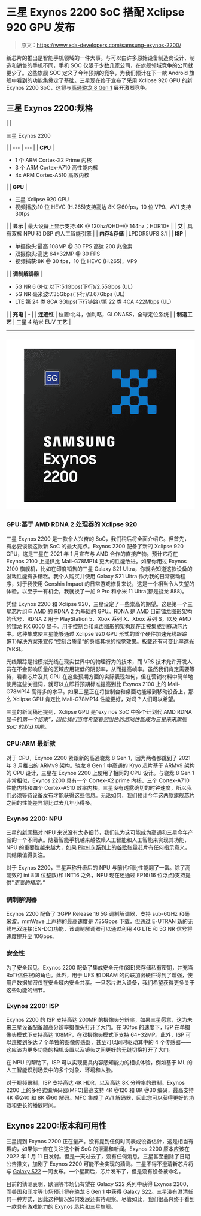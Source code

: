 # 三星 Exynos 2200 SoC 搭配 Xclipse 920 GPU 发布

> 原文：<https://www.xda-developers.com/samsung-exynos-2200/>

新芯片的推出是智能手机领域的一件大事。与可以由许多原始设备制造商设计、制造和销售的手机不同，手机 SOC 仅限于少数几家公司，在旗舰领域竞争的公司就更少了。这些旗舰 SOC 定义了今年预期的竞争，为我们预计在下一款 Android 旗舰中看到的功能集奠定了基础。三星现在终于宣布了采用 Xclipse 920 GPU 的新 Exynos 2200 SoC，这将与[高通骁龙 8 Gen 1](https://www.xda-developers.com/qualcomm-snapdragon-8-gen-1/) 展开激烈竞争。

## 三星 Exynos 2200:规格

|  | 

三星 Exynos 2200

 |
| --- | --- |
| **CPU** | 

*   1 个 ARM Cortex-X2 Prime 内核
*   3 个 ARM Cortex-A710 高性能内核
*   4x ARM Cortex-A510 高效内核

 |
| **GPU** | 

*   三星 Xclipse 920 GPU
*   视频播放:10 位 HEVC (H.265)支持高达 8K @60fps，10 位 VP9、AV1 支持 30fps

 |
| **显示** | 最大设备上显示支持:4K @ 120hz/QHD+@ 144hz；HDR10+ |
| **艾** | 具有双核 NPU 和 DSP 的人工智能引擎 |
| **内存&存储** | LPDDR5UFS 3.1 |
| **ISP** | 

*   单摄像头:最高 108MP @ 30 FPS 高达 200 兆像素
*   双摄像头:高达 64+32MP @ 30 FPS
*   视频捕获:8K @ 30 fps，10 位 HEVC (H.265)，VP9

 |
| **调制解调器** | 

*   5G NR 6 GHz 以下:5.1Gbps(下行)/2.55Gbps (UL)
*   5G NR 毫米波:7.35Gbps(下行)/3.67Gbps (UL)
*   LTE:第 24 类 8CA 3Gbps(下行链路)/第 22 类 4CA 422Mbps (UL)

 |
| **充电** | - |
| **连通性** | 位置:北斗，伽利略，GLONASS，全球定位系统 |
| **制造工艺** | 三星 4 纳米 EUV 工艺 |

* * *

### ![Samsung Exynos 2200 SoC](img/34a78751384088ebe5cd354b9825ffd2.png)

### GPU:基于 AMD RDNA 2 处理器的 Xclipse 920

三星 Exynos 2200 是一款令人兴奋的 SoC，我们稍后将全面介绍它。但首先，有必要谈谈这款新 SoC 的最大亮点。Exynos 2200 配备了新的 Xclipse 920 GPU，这是三星在 2021 年 1 月宣布与 AMD 合作的直接产物。预计它将在 Exynos 2100 上提供比 Mali-G78MP14 更大的性能改进。如果你用过 Exynos 2100 旗舰机，比如在印度销售的三星 Galaxy S21 Ultra，你就会知道这款设备的游戏性能有多糟糕。我个人购买并使用 Galaxy S21 Ultra 作为我的日常驱动程序，对于我使用 Genshin Impact 的日常游戏修复来说，这是一个相当令人失望的体验。以至于一有机会，我就换了一加 9 Pro 和小米 11 Ultra(都是骁龙 888)。

凭借 Exynos 2200 和 Xclipse 920，三星设定了一些崇高的期望。这是第一个三星芯片组与 AMD 的 RDNA 2 为基础的 GPU。RDNA 是 AMD 目前镭龙图形架构的代号，RDNA 2 用于 PlayStation 5、Xbox 系列 X、Xbox 系列 S，以及 AMD 的镭龙 RX 6000 显卡。用于控制台和桌面图形的架构现在正被集成到移动芯片中。这种集成使三星能够通过 Xclipse 920 GPU 形式的首个硬件加速光线跟踪(RT)解决方案来宣传“控制台质量”的身临其境的视觉效果。板载还有可变比率遮光(VRS)。

光线跟踪是指模拟光线在现实世界中的物理行为的技术，而 VRS 技术允许开发人员在不会影响质量的区域应用较低的阴影率，从而提高帧率。虽然我们肯定需要等待，看看芯片及其 GPU 在这些预期方面的实际表现如何，但在营销材料中简单地使用这些关键词，就可以立即将预期标准提高到比 Exynos 2100 上的 Mali-G78MP14 高得多的水平。如果三星正在将控制台和桌面功能带到移动设备上，那么 Xclipse GPU 肯定比 Mali-G78MP14 性能更好，对吗？人们可以希望。

三星的新闻稿还提到，Xclipse GPU 是“exy nos SoC 中多个计划代 AMD RDNA 显卡的*第一个结果”，因此我们当然希望看到出色的游戏性能成为三星未来旗舰 SoC 的默认功能。*

### CPU:ARM 最新款

对于 CPU，Exynos 2200 紧跟新的高通骁龙 8 Gen 1，因为两者都跳到了 2021 年 3 月推出的 ARMv9 架构。骁龙 8 Gen 1 中高通的 Kryo 芯片基于 ARMv9 架构的 CPU 设计，三星在 Exynos 2200 上使用了相同的 CPU 设计。与骁龙 8 Gen 1 非常相似，Exynos 2200 具有一个 Cortex-X2 prime 内核、三个 Cortex-A710 性能内核和四个 Cortex-A510 效率内核。三星没有透露确切的时钟速度，所以我们必须等待设备发布才能获得这些信息。无论如何，我们预计今年这两款旗舰芯片之间的性能差异将比过去几年小得多。

### Exynos 2200: NPU

三星的[新闻稿](https://shop-links.co/1763607211803749820?u1=e394d4c3-c017-4975-92ce-e39cd9c264be)对 NPU 来说没有太多细节，我们认为这可能成为高通和三星今年产品的一个不同点。随着智能手机越来越依赖人工智能和人工智能来实现其功能，NPU 的重要性越来越大，如果 [Pixel 6 系列](https://www.xda-developers.com/google-pixel-6/)上的[谷歌张量](https://www.xda-developers.com/exclusive-google-tensor-specs-in-pixel-6/)芯片有任何指示意义，其结果值得关注。

对于 Exynos 2200，三星声称升级后的 NPU 与前代相比性能翻了一番。除了高能效的 int 8(8 位整数)和 INT16 之外，NPU 现在还通过 FP16(16 位浮点)支持提供"*更高的精度。*”

### 调制解调器

Exynos 2200 配备了 3GPP Release 16 5G 调制解调器，支持 sub-6GHz 和毫米波。mmWave 上声称的最高速度是 7.35Gbps 下载，但通过 E-UTRAN 新的无线电双连接(EN-DC)功能，该调制解调器可以通过利用 4G LTE 和 5G NR 信号将速度提升至 10Gbps。

### 安全性

为了安全起见，Exynos 2200 配备了集成安全元件(iSE)来存储私有密钥，并充当 RoT(信任根)的角色。此外，用于 UFS 和 DRAM 的内联加密硬件得到了增强，使用户数据加密仅在安全域内安全共享。一旦芯片进入设备，我们希望获得更多关于这些功能的细节。

### Exynos 2200: ISP

Exynos 2200 的 ISP 支持高达 200MP 的摄像头分辨率，如果三星愿意，这为未来三星设备配备超高分辨率摄像头打开了大门。在 30fps 的速度下，ISP 在单摄像头模式下支持高达 108MP，在双摄像头模式下支持 64+32MP。此外，ISP 可以连接到多达 7 个单独的图像传感器，甚至可以同时驱动其中的 4 个传感器——这应该为更多功能的相机设置以及镜头之间更好的无缝切换打开了大门。

在 NPU 的帮助下，ISP 可以实现更具内容感知能力的相机体验，例如基于 ML 的人工智能识别场景中的多个对象、环境和人脸。

对于视频录制，ISP 支持高达 4K HDR，以及高达 8K 分辨率的录制。Exynos 2200 上的多格式编解码器(MFC)最高支持 4K @120 和 8K @30 编码，最高支持 4K @240 和 8K @60 解码。MFC 集成了 AV1 解码器，因此您可以获得更好的功效和更长的播放时间。

## Exynos 2200:版本和可用性

三星提到 Exynos 2200 正在量产。没有提到任何时间表或设备估计，这是相当有趣的，如果你一直在关注这个新 SoC 的泄漏和新闻。Exynos 2200 原本应该在 2022 年 1 月 11 日发射。但是一天过去了，没有任何消息。三星甚至删除了日期公告推文，加剧了 Exynos 2200 可能不会实现的猜测。三星不得不澄清新芯片将与 [Galaxy S22](https://www.xda-developers.com/samsung-galaxy-s22/) 一同发布。一个星期后，芯片发布了，但是没有设备被命名。

目前的猜测表明，欧洲等市场仍有望在 Galaxy S22 系列中获得 Exynos 2200，而美国和印度等市场预计将在骁龙 8 Gen 1 中获得 Galaxy S22。三星没有澄清任何一种方式，因此这种情况如何发展还有待观察。尽管如此，我们很高兴终于看到一款具有游戏能力的 Exynos 芯片和三星旗舰。